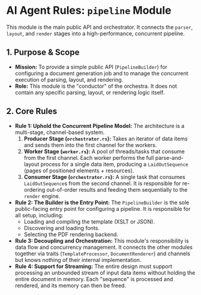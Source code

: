 # AI Agent Rules: `pipeline` Module

This module is the main public API and orchestrator. It connects the `parser`, `layout`, and `render` stages into a high-performance, concurrent pipeline.

## 1. Purpose & Scope
- **Mission:** To provide a simple public API (`PipelineBuilder`) for configuring a document generation job and to manage the concurrent execution of parsing, layout, and rendering.
- **Role:** This module is the "conductor" of the orchestra. It does not contain any specific parsing, layout, or rendering logic itself.

## 2. Core Rules
- **Rule 1: Uphold the Concurrent Pipeline Model:** The architecture is a multi-stage, channel-based system.
    1.  **Producer Stage (`orchestrator.rs`):** Takes an iterator of data items and sends them into the first channel for the workers.
    2.  **Worker Stage (`worker.rs`):** A pool of threads/tasks that consume from the first channel. Each worker performs the full parse-and-layout process for a single data item, producing a `LaidOutSequence` (pages of positioned elements + resources).
    3.  **Consumer Stage (`orchestrator.rs`):** A single task that consumes `LaidOutSequence`s from the second channel. It is responsible for re-ordering out-of-order results and feeding them sequentially to the `render` engine.
- **Rule 2: The Builder is the Entry Point:** The `PipelineBuilder` is the sole public-facing entry point for configuring a pipeline. It is responsible for all setup, including:
    - Loading and compiling the template (XSLT or JSON).
    - Discovering and loading fonts.
    - Selecting the PDF rendering backend.
- **Rule 3: Decoupling and Orchestration:** This module's responsibility is data flow and concurrency management. It connects the other modules together via traits (`TemplateProcessor`, `DocumentRenderer`) and channels but knows nothing of their internal implementation.
- **Rule 4: Support for Streaming:** The entire design must support processing an unbounded stream of input data items without holding the entire document in memory. Each "sequence" is processed and rendered, and its memory can then be freed.
